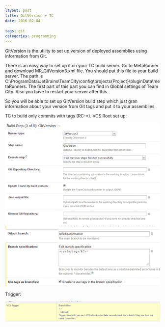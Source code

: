 ```yaml
---
layout: post
title: GitVersion + TC
date: 2016-02-04

tags: git
categories: programming
---
```

GitVersion is the utility to set up version of deployed assemblies using information from Git.

There is an easy way to set up it on your TC build server. Go to MetaRunner and download MR_GitVersion3.xml file. You should put this file to your build server. The path is C:\ProgramData\JetBrains\TeamCity\config\projects\{Project}\pluginData\metaRunners. The first part of this part you can find in Global settings of Team City. Also you have to restart your server after this.

So you will be able to set up GitVersion build step which just gran information about your version from Git tags and put it to your assemblies.

TC to build only commits with tags (RC-*). VCS Root set up:

![Image One](/assets/git_version_step3.PNG)
![Image Two](/assets/git_version_step3_2.PNG)

Trigger:

![Image Three](/assets/git_version_step3_3.PNG)
